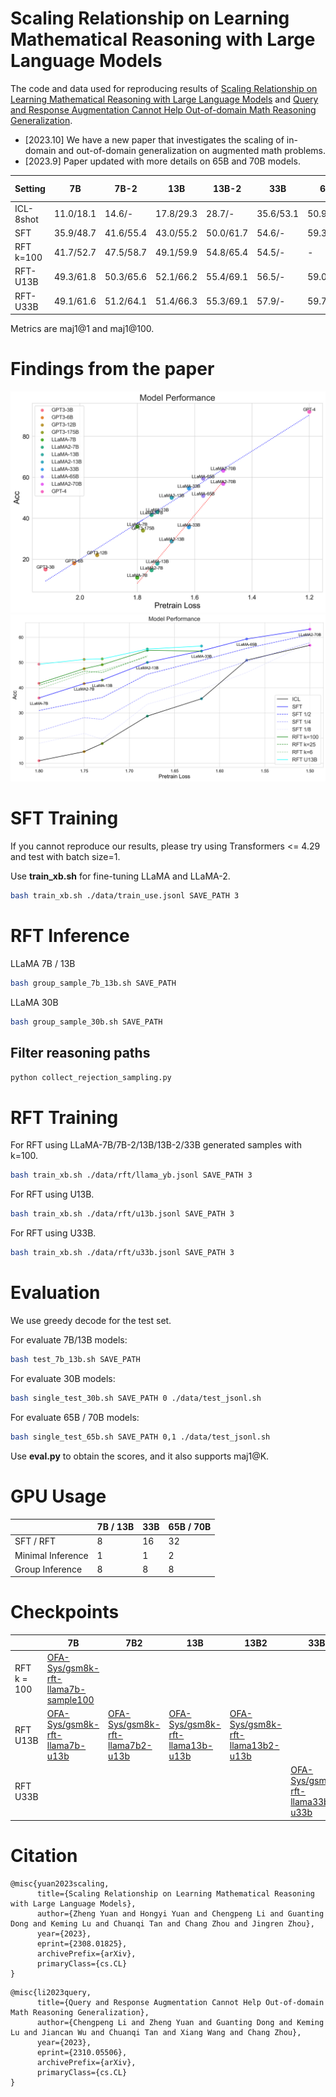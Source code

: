# Scaling Relationship on Learning Mathematical Reasoning with Large Language Models

The code and data used for reproducing results of [Scaling Relationship on Learning Mathematical Reasoning with Large Language Models](https://arxiv.org/abs/2308.01825) and [Query and Response Augmentation Cannot Help Out-of-domain Math Reasoning Generalization](https://arxiv.org/abs/2310.05506).

- [2023.10] We have a new paper that investigates the scaling of in-domain and out-of-domain generalization on augmented math problems.
- [2023.9] Paper updated with more details on 65B and 70B models.

| Setting    | 7B       | 7B-2     | 13B      | 13B-2    | 33B      | 65B      | 70B-2    |
|------------|----------|----------|----------|----------|----------|----------|----------|
| ICL-8shot  | 11.0/18.1| 14.6/-   | 17.8/29.3| 28.7/-   | 35.6/53.1| 50.9/69.7| 56.8/-   |
| SFT        | 35.9/48.7| 41.6/55.4| 43.0/55.2| 50.0/61.7| 54.6/-   | 59.3/-   | 63.2/-   |
| RFT k=100  | 41.7/52.7| 47.5/58.7| 49.1/59.9| 54.8/65.4| 54.5/-   | -        | -        |
| RFT-U13B   | 49.3/61.8| 50.3/65.6| 52.1/66.2| 55.4/69.1| 56.5/-   | 59.0/-   | 62.3/-   |
| RFT-U33B   | 49.1/61.6| 51.2/64.1| 51.4/66.3| 55.3/69.1| 57.9/-   | 59.7/-   | 64.8/-   |

Metrics are maj1@1 and maj1@100.

# Findings from the paper
![fig1](fig/model_performance.png)
![fig2](fig/head.png)

# SFT Training

If you cannot reproduce our results, please try using Transformers <= 4.29 and test with batch size=1.

Use **train_xb.sh** for fine-tuning LLaMA and LLaMA-2.
```bash
bash train_xb.sh ./data/train_use.jsonl SAVE_PATH 3
```

# RFT Inference

LLaMA 7B / 13B
```bash
bash group_sample_7b_13b.sh SAVE_PATH
```

LLaMA 30B
```bash
bash group_sample_30b.sh SAVE_PATH
```

## Filter reasoning paths

```python
python collect_rejection_sampling.py
```

# RFT Training

For RFT using LLaMA-7B/7B-2/13B/13B-2/33B generated samples with k=100.
```bash
bash train_xb.sh ./data/rft/llama_yb.jsonl SAVE_PATH 3
```

For RFT using U13B.
```bash
bash train_xb.sh ./data/rft/u13b.jsonl SAVE_PATH 3
```

For RFT using U33B.
```bash
bash train_xb.sh ./data/rft/u33b.jsonl SAVE_PATH 3
```



# Evaluation

We use greedy decode for the test set.

For evaluate 7B/13B models:
```bash
bash test_7b_13b.sh SAVE_PATH
```

For evaluate 30B models:
```bash
bash single_test_30b.sh SAVE_PATH 0 ./data/test_jsonl.sh
```

For evaluate 65B / 70B models:
```bash
bash single_test_65b.sh SAVE_PATH 0,1 ./data/test_jsonl.sh
```

Use **eval.py** to obtain the scores, and it also supports maj1@K.

# GPU Usage
|                   | 7B / 13B | 33B | 65B / 70B |
| ----------------- | -------- | --- | --------- |
| SFT / RFT         | 8        | 16  | 32        |
| Minimal Inference | 1        | 1   | 2         |
| Group Inference   | 8        | 8   | 8         |

# Checkpoints

|                   | 7B  | 7B2 | 13B | 13B2 | 33B|
| ----------------- | -------- | --- | --------- |--------- |--------- |
| RFT k = 100 | [OFA-Sys/gsm8k-rft-llama7b-sample100](https://huggingface.co/OFA-Sys/gsm8k-rft-llama7b-sample100) | | | |
| RFT U13B | [OFA-Sys/gsm8k-rft-llama7b-u13b](https://huggingface.co/OFA-Sys/gsm8k-rft-llama7b-u13b) | [OFA-Sys/gsm8k-rft-llama7b2-u13b](https://huggingface.co/OFA-Sys/gsm8k-rft-llama7b2-u13b) | [OFA-Sys/gsm8k-rft-llama13b-u13b](https://huggingface.co/OFA-Sys/gsm8k-rft-llama13b-u13b) | [OFA-Sys/gsm8k-rft-llama13b2-u13b](https://huggingface.co/OFA-Sys/gsm8k-rft-llama13b2-u13b) |
| RFT U33B | ||||[OFA-Sys/gsm8k-rft-llama33b-u33b](https://huggingface.co/OFA-Sys/gsm8k-rft-llama13b-u13b)|


# Citation
```
@misc{yuan2023scaling,
      title={Scaling Relationship on Learning Mathematical Reasoning with Large Language Models}, 
      author={Zheng Yuan and Hongyi Yuan and Chengpeng Li and Guanting Dong and Keming Lu and Chuanqi Tan and Chang Zhou and Jingren Zhou},
      year={2023},
      eprint={2308.01825},
      archivePrefix={arXiv},
      primaryClass={cs.CL}
}
```

```
@misc{li2023query,
      title={Query and Response Augmentation Cannot Help Out-of-domain Math Reasoning Generalization}, 
      author={Chengpeng Li and Zheng Yuan and Guanting Dong and Keming Lu and Jiancan Wu and Chuanqi Tan and Xiang Wang and Chang Zhou},
      year={2023},
      eprint={2310.05506},
      archivePrefix={arXiv},
      primaryClass={cs.CL}
}
```
